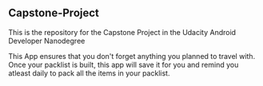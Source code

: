 ## Capstone-Project

This is the repository for the Capstone Project in the Udacity Android Developer Nanodegree

This App ensures that you don't forget anything you planned to travel with. Once your packlist is built,
this app will save it for you and remind you atleast daily to pack all the items in your packlist.